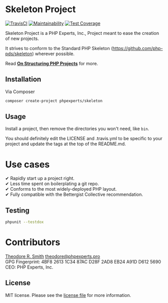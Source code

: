 # Skeleton Project 

[![TravisCI](https://travis-ci.org/phpexpertsinc/SimpleDTO.svg?branch=master)](https://travis-ci.org/phpexpertsinc/SimpleDTO)
[![Maintainability](https://api.codeclimate.com/v1/badges/503cba0c53eb262c947a/maintainability)](https://codeclimate.com/github/phpexpertsinc/SimpleDTO/maintainability)
[![Test Coverage](https://api.codeclimate.com/v1/badges/503cba0c53eb262c947a/test_coverage)](https://codeclimate.com/github/phpexpertsinc/SimpleDTO/test_coverage)

Skeleton Project is a PHP Experts, Inc., Project meant to ease the creation of new projects.

It strives to conform to the Standard PHP Skeleton (https://github.com/php-pds/skeleton) wherever possible.

Read [**On Structuring PHP Projects**](https://blog.nikolaposa.in.rs/2017/01/16/on-structuring-php-projects/)
for more.

## Installation

Via Composer

```bash
composer create-project phpexperts/skeleton
```

## Usage

Install a project, then remove the directories you won't need, like `bin`.

You should definitely edit the LICENSE and .travis.yml to be specific to your 
project and update the tags at the top of the README.md.

# Use cases

 ✔ Rapidly start up a project right.  
 ✔ Less time spent on boilerplating a git repo.  
 ✔ Conforms to the most widely-deployed PHP layout.  
 ✔ Fully compatible with the Bettergist Collective recommendation.  

## Testing

```bash
phpunit --testdox
```

# Contributors

[Theodore R. Smith](https://www.phpexperts.pro/]) <theodore@phpexperts.pro>  
GPG Fingerprint: 4BF8 2613 1C34 87AC D28F  2AD8 EB24 A91D D612 5690  
CEO: PHP Experts, Inc.

## License

MIT license. Please see the [license file](LICENSE) for more information.

